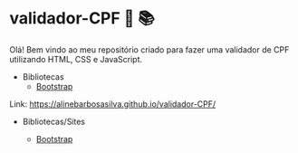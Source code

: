 # validador-CPF 👩 📚
Olá! Bem vindo ao meu repositório criado para fazer uma validador de CPF utilizando HTML, CSS e JavaScript.

- Bibliotecas
  - [Bootstrap](https://getbootstrap.com/)

Link:  https://alinebarbosasilva.github.io/validador-CPF/

- Bibliotecas/Sites

  - [Bootstrap](https://fonts.google.com/)




